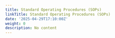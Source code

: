 ```yaml
---
title: Standard Operating Procedures (SOPs)
linkTitle: Standard Operating Procedures (SOPs)
date: '2025-04-29T17:10:00Z'
weight: 0
description: No content
---
```



